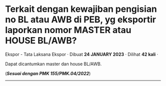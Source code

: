 Terkait dengan kewajiban pengisian no BL atau AWB di PEB, yg eksportir laporkan nomor MASTER atau HOUSE BL/AWB?
===============================================================================================================

Ekspor - Tata Laksana Ekspor · Dibuat **24 JANUARY 2023** · Dilihat **42 kali** ·

Dapat dicantumkan master dan house BL/AWB.

(**_Sesuai dengan PMK 155/PMK.04/2022_**)  

  
  
  

* * *